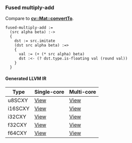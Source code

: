 ### Fused multiply-add
Compare to **[cv::Mat::convertTo](http://docs.opencv.org/2.4.8/modules/core/doc/basic_structures.html#mat-convertto)**.

    fused-multiply-add :=
      (src alpha beta) :->
      {
        dst := src.imitate
        (dst src alpha beta) :=>
        {
          val := (+ (* src alpha) beta)
          dst :<- (? dst.type.is-floating val (round val))
        }
      }

#### Generated LLVM IR
| Type    | Single-core | Multi-core |
|---------|-------------|------------|
| u8SCXY  | [View](https://s3.amazonaws.com/liblikely/benchmarks/fused_multiply_add_u8SCXY__u8SCXY_f32_f32_.ll)   | [View](https://s3.amazonaws.com/liblikely/benchmarks/fused_multiply_add_u8SCXY__u8SCXY_f32_f32__m.ll)   |
| i16SCXY | [View](https://s3.amazonaws.com/liblikely/benchmarks/fused_multiply_add_i16SCXY__i16SCXY_f32_f32_.ll) | [View](https://s3.amazonaws.com/liblikely/benchmarks/fused_multiply_add_i16SCXY__i16SCXY_f32_f32__m.ll) |
| i32CXY  | [View](https://s3.amazonaws.com/liblikely/benchmarks/fused_multiply_add_i32CXY__i32CXY_f32_f32_.ll)   | [View](https://s3.amazonaws.com/liblikely/benchmarks/fused_multiply_add_i32CXY__i32CXY_f32_f32__m.ll)   |
| f32CXY  | [View](https://s3.amazonaws.com/liblikely/benchmarks/fused_multiply_add_f32CXY__f32CXY_f32_f32_.ll)   | [View](https://s3.amazonaws.com/liblikely/benchmarks/fused_multiply_add_f32CXY__f32CXY_f32_f32__m.ll)   |
| f64CXY  | [View](https://s3.amazonaws.com/liblikely/benchmarks/fused_multiply_add_f64CXY__f64CXY_f64_f64_.ll)   | [View](https://s3.amazonaws.com/liblikely/benchmarks/fused_multiply_add_f64CXY__f64CXY_f64_f64__m.ll)   |
